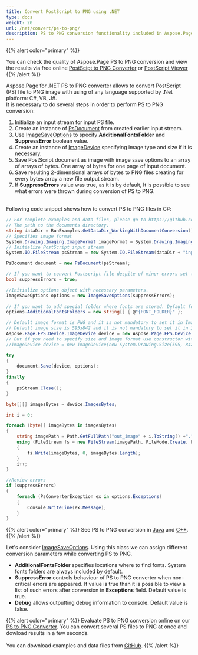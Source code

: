 ```yaml
---
title: Convert PostScript to PNG using .NET
type: docs
weight: 20
url: /net/convert/ps-to-png/
description: PS to PNG conversion functionality included in Aspose.Page API solution for .NET is explained and illustrated with the code snippets here.
---
```


{{% alert color="primary" %}} 

You can check the quality of Aspose.Page PS to PNG conversion and view the results via free online <a nofollow href="https://products.aspose.app/page/conversion/ps-to-png">PostScipt to PNG Converter</a>
or <a nofollow href="https://products.aspose.app/page/viewer/ps">PostScript Viewer</a> {{% /alert %}} 

Aspose.Page for .NET PS to PNG converter allows to convert PostScript (PS) file to PNG image with using of any language supported by .Net platform: C#, VB, J#.
<br>It is necessary to do several steps in order to perform PS to PNG conversion:
1. Initialize an input stream for input PS file.
2. Create an instance of [PsDocument](https://reference.aspose.com/page/net/aspose.page.eps/psdocument) from created earlier input stream.
4. Use [ImageSaveOptions](https://reference.aspose.com/page/net/aspose.page.eps.device/imagesaveoptions) to specify **AdditionalFontsFolder** and **SuppressError** boolean value.
5. Create an instance of [ImageDevice](https://reference.aspose.com/page/net/aspose.page.eps.device/imagedevice) specifying image type and size if it is necessary.
6. Save PostScript document as image with image save options to an array of arrays of bytes. One array of bytes for one page of input document.
7. Save resulting 2-dimensional arrays of bytes to PNG files creating for every bytes array a new file output stream.
8. If **SuppressErrors** value was true, as it is by default, It is possible to see what errors were thrown during conversion of PS to PNG.

<br>Following code snippet shows how to convert PS to PNG files in C#:
<br>
```C#
// For complete examples and data files, please go to https://github.com/aspose-page/Aspose.Page-for-.NET
// The path to the documents directory.
string dataDir = RunExamples.GetDataDir_WorkingWithDocumentConversion();
// Specifies image format
System.Drawing.Imaging.ImageFormat imageFormat = System.Drawing.Imaging.ImageFormat.Png;
// Initialize PostScript input stream
System.IO.FileStream psStream = new System.IO.FileStream(dataDir + "inputForImage.ps", System.IO.FileMode.Open, System.IO.FileAccess.Read);

PsDocument document = new PsDocument(psStream);

// If you want to convert Postscript file despite of minor errors set this flag
bool suppressErrors = true;

//Initialize options object with necessary parameters.
ImageSaveOptions options = new ImageSaveOptions(suppressErrors);
            
// If you want to add special folder where fonts are stored. Default fonts folder in OS is always included.
options.AdditionalFontsFolders = new string[] { @"{FONT_FOLDER}" };

// Default image format is PNG and it is not mandatory to set it in ImageDevice
// Default image size is 595x842 and it is not mandatory to set it in ImageDevice
Aspose.Page.EPS.Device.ImageDevice device = new Aspose.Page.EPS.Device.ImageDevice();
// But if you need to specify size and image format use constructor with parameters
//ImageDevice device = new ImageDevice(new System.Drawing.Size(595, 842), imageFormat);

try
{
    document.Save(device, options);
}
finally
{
    psStream.Close();
}

byte[][] imagesBytes = device.ImagesBytes;

int i = 0;

foreach (byte[] imageBytes in imagesBytes)
{
    string imagePath = Path.GetFullPath("out_image" + i.ToString() +"." + imageFormat.ToString().ToLower());
    using (FileStream fs = new FileStream(imagePath, FileMode.Create, FileAccess.Write))
    {
        fs.Write(imageBytes, 0, imageBytes.Length);
    }
    i++;
}

//Review errors
if (suppressErrors)
{
    foreach (PsConverterException ex in options.Exceptions)
    {
        Console.WriteLine(ex.Message);
    }
}
```
{{% alert color="primary" %}}
See PS to PNG conversion in [Java](/page/java/convert/ps-to-png/) and [C++](/page/cpp/convert/ps-to-png/).
{{% /alert %}}

Let's consider [ImageSaveOptions](https://reference.aspose.com/page/net/aspose.page.eps.device/imagesaveoptions). Using this class we can assign different conversion parameters while converting PS to PNG.
<br>
- **AdditionalFontsFolder** specifies locations where to find fonts. System fonts folders are always included by default.
- **SuppressError** controls behaviour of PS to PNG converter when non-critical errors are appeared. If value is true than it is possible to view a list of such errors after conversion in **Exceptions** field. Default value is true.
- **Debug** allows outputting debug information to console. Default value is false.

{{% alert color="primary" %}}
Evaluate PS to PNG conversion online on our <a nofollow href="https://products.aspose.app/page/conversion/ps-to-png">PS to PNG Converter</a>. You can convert several PS files to PNG at once and dowload results in a few seconds.
<br>
<br>
You can download examples and data files from [GitHub](https://github.com/aspose-page/Aspose.Page-for-.NET). {{% /alert %}} 